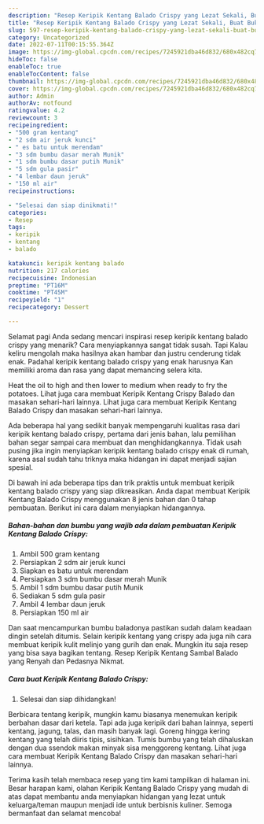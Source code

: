 ```yaml
---
description: "Resep Keripik Kentang Balado Crispy yang Lezat Sekali, Buat Buka Puasa}"
title: "Resep Keripik Kentang Balado Crispy yang Lezat Sekali, Buat Buka Puasa}"
slug: 597-resep-keripik-kentang-balado-crispy-yang-lezat-sekali-buat-buka-puasa
category: Uncategorized
date: 2022-07-11T00:15:55.364Z
image: https://img-global.cpcdn.com/recipes/7245921dba46d832/680x482cq70/keripik-kentang-balado-crispy-foto-resep-utama.jpg
hideToc: false
enableToc: true
enableTocContent: false
thumbnail: https://img-global.cpcdn.com/recipes/7245921dba46d832/680x482cq70/keripik-kentang-balado-crispy-foto-resep-utama.jpg
cover: https://img-global.cpcdn.com/recipes/7245921dba46d832/680x482cq70/keripik-kentang-balado-crispy-foto-resep-utama.jpg
author: Admin
authorAv: notfound
ratingvalue: 4.2
reviewcount: 3
recipeingredient:
- "500 gram kentang"
- "2 sdm air jeruk kunci"
- " es batu untuk merendam"
- "3 sdm bumbu dasar merah Munik"
- "1 sdm bumbu dasar putih Munik"
- "5 sdm gula pasir"
- "4 lembar daun jeruk"
- "150 ml air"
recipeinstructions:

- "Selesai dan siap dinikmati!"
categories:
- Resep
tags:
- keripik
- kentang
- balado

katakunci: keripik kentang balado 
nutrition: 217 calories
recipecuisine: Indonesian
preptime: "PT16M"
cooktime: "PT45M"
recipeyield: "1"
recipecategory: Dessert

---
```



Selamat pagi Anda sedang mencari inspirasi resep keripik kentang balado crispy yang menarik? Cara menyiapkannya sangat tidak susah. Tapi Kalau keliru mengolah maka hasilnya akan hambar dan justru cenderung tidak enak. Padahal keripik kentang balado crispy yang enak harusnya Kan memiliki aroma dan rasa yang dapat memancing selera kita.


Heat the oil to high and then lower to medium when ready to fry the potatoes. Lihat juga cara membuat Keripik Kentang Crispy Balado dan masakan sehari-hari lainnya. Lihat juga cara membuat Keripik Kentang Balado Crispy dan masakan sehari-hari lainnya.

Ada beberapa hal yang sedikit banyak mempengaruhi kualitas rasa dari keripik kentang balado crispy, pertama dari jenis bahan, lalu pemilihan bahan segar sampai cara membuat dan menghidangkannya. Tidak usah pusing jika ingin menyiapkan keripik kentang balado crispy enak di rumah, karena asal sudah tahu triknya maka hidangan ini dapat menjadi sajian spesial.


Di bawah ini ada beberapa tips dan trik praktis untuk membuat keripik kentang balado crispy yang siap dikreasikan. Anda dapat membuat Keripik Kentang Balado Crispy menggunakan 8 jenis bahan dan 0 tahap pembuatan. Berikut ini cara dalam menyiapkan hidangannya.

<!--inarticleads1-->

##### Bahan-bahan dan bumbu yang wajib ada dalam pembuatan Keripik Kentang Balado Crispy:

1. Ambil 500 gram kentang
1. Persiapkan 2 sdm air jeruk kunci
1. Siapkan  es batu untuk merendam
1. Persiapkan 3 sdm bumbu dasar merah Munik
1. Ambil 1 sdm bumbu dasar putih Munik
1. Sediakan 5 sdm gula pasir
1. Ambil 4 lembar daun jeruk
1. Persiapkan 150 ml air


Dan saat mencampurkan bumbu baladonya pastikan sudah dalam keadaan dingin setelah ditumis. Selain keripik kentang yang crispy ada juga nih cara membuat keripik kulit melinjo yang gurih dan enak. Mungkin itu saja resep yang bisa saya bagikan tentang. Resep Keripik Kentang Sambal Balado yang Renyah dan Pedasnya Nikmat. 

<!--inarticleads2-->

##### Cara buat Keripik Kentang Balado Crispy:


1. Selesai dan siap dihidangkan!

Berbicara tentang keripik, mungkin kamu biasanya menemukan keripik berbahan dasar dari ketela. Tapi ada juga keripik dari bahan lainnya, seperti kentang, jagung, talas, dan masih banyak lagi. Goreng hingga kering kentang yang telah diiris tipis, sisihkan. Tumis bumbu yang telah dihaluskan dengan dua ssendok makan minyak sisa menggoreng kentang. Lihat juga cara membuat Keripik Kentang Balado Crispy dan masakan sehari-hari lainnya. 

Terima kasih telah membaca resep yang tim kami tampilkan di halaman ini. Besar harapan kami, olahan Keripik Kentang Balado Crispy yang mudah di atas dapat membantu anda menyiapkan hidangan yang lezat untuk keluarga/teman maupun menjadi ide untuk berbisnis kuliner. Semoga bermanfaat dan selamat mencoba!
